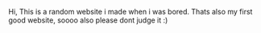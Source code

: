 Hi,
This is a random website i made when i was bored. Thats also my first good website, soooo
also please dont judge it :)
